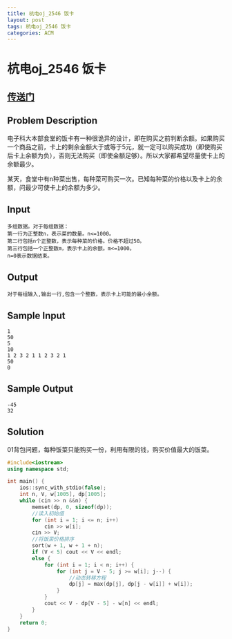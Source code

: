 ```yaml
---
title: 杭电oj_2546 饭卡
layout: post
tags: 杭电oj_2546 饭卡
categories: ACM
---
```

# 杭电oj_2546 饭卡

## [传送门](http://acm.hdu.edu.cn/showproblem.php?pid=2546)

## Problem Description

电子科大本部食堂的饭卡有一种很诡异的设计，即在购买之前判断余额。如果购买一个商品之前，卡上的剩余金额大于或等于5元，就一定可以购买成功（即使购买后卡上余额为负），否则无法购买（即使金额足够）。所以大家都希望尽量使卡上的余额最少。

某天，食堂中有n种菜出售，每种菜可购买一次。已知每种菜的价格以及卡上的余额，问最少可使卡上的余额为多少。

## Input

```
多组数据。对于每组数据：
第一行为正整数n，表示菜的数量。n<=1000。
第二行包括n个正整数，表示每种菜的价格。价格不超过50。
第三行包括一个正整数m，表示卡上的余额。m<=1000。
n=0表示数据结束。
```

## Output
```
对于每组输入,输出一行,包含一个整数，表示卡上可能的最小余额。
```

## Sample Input

```
1
50
5
10
1 2 3 2 1 1 2 3 2 1
50
0
```
## Sample Output
```
-45
32
```

## Solution

01背包问题，每种饭菜只能购买一份，利用有限的钱，购买价值最大的饭菜。

```c++
#include<iostream>
using namespace std;

int main() {
	ios::sync_with_stdio(false);
	int n, V, w[1005], dp[1005];
	while (cin >> n &&n) {
		memset(dp, 0, sizeof(dp));
		//读入初始值
		for (int i = 1; i <= n; i++)
			cin >> w[i];
		cin >> V;
		//将饭菜价格排序
		sort(w + 1, w + 1 + n);
		if (V < 5) cout << V << endl;
		else {
			for (int i = 1; i < n; i++) {
				for (int j = V - 5; j >= w[i]; j--) {
					//动态转移方程
					dp[j] = max(dp[j], dp[j - w[i]] + w[i]);
				}
			}
			cout << V - dp[V - 5] - w[n] << endl;
		}
	}
	return 0;
}
```